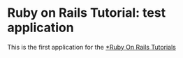 # Ruby on Rails Tutorial: test application

This is the first application for the [*Ruby On Rails Tutorials](http://http://ruby.railstutorial.org/)